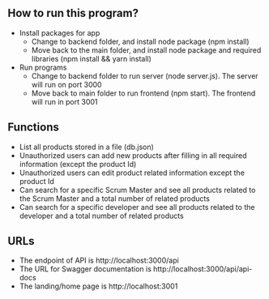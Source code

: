 ## How to run this program?
* Install packages for app
  - Change to backend folder, and install node package (npm install)
  - Move back to the main folder, and install node package and required libraries (npm install && yarn install) 
* Run programs
  - Change to backend folder to run server (node server.js). The server will run on port 3000
  - Move back to main folder to run frontend (npm start). The frontend will run in port 3001
  
  
## Functions
* List all products stored in a file (db.json)
* Unauthorized users can add new products after filling in all required information (except the product Id)
* Unauthorized users can edit product related information except the product Id
* Can search for a specific Scrum Master and see all products related to the Scrum Master and a total number of related products
* Can search for a specific developer and see all products related to the developer and a total number of related products


## URLs
* The endpoint of API is http://localhost:3000/api
* The URL for Swagger documentation is http://localhost:3000/api/api-docs
* The landing/home page is http://localhost:3001
